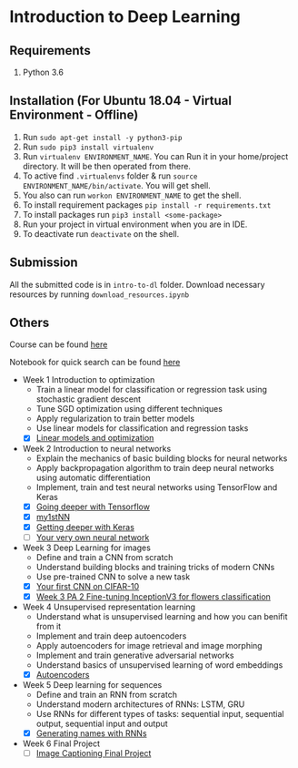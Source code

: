 # Introduction to Deep Learning

## Requirements

1. Python 3.6 

## Installation (For Ubuntu 18.04 - Virtual Environment - Offline)

1. Run `sudo apt-get install -y python3-pip`
2. Run `sudo pip3 install virtualenv` 
3. Run `virtualenv ENVIRONMENT_NAME`. You can Run it in your home/project directory. It will be then operated from there.
4. To active find `.virtualenvs` folder & run `source ENVIRONMENT_NAME/bin/activate`. You will get shell.
5. You also can run `workon ENVIRONMENT_NAME` to get the shell.
6. To install requirement packages `pip install -r requirements.txt`
7. To install packages run `pip3 install <some-package>`
8. Run your project in virtual environment when you are in IDE.
9. To deactivate run `deactivate` on the shell.

## Submission

All the submitted code is in `intro-to-dl` folder. Download necessary resources by running `download_resources.ipynb`


## Others

Course can be found [here](https://www.coursera.org/learn/intro-to-deep-learning)

Notebook for quick search can be found [here](https://ssq.github.io/2017/11/19/Coursera%20HSE%20Advanced%20Machine%20Learning%20Specialization/)

- Week 1 Introduction to optimization
  - Train a linear model for classification or regression task using stochastic gradient descent
  - Tune SGD optimization using different techniques
  - Apply regularization to train better models
  - Use linear models for classification and regression tasks
  - [x] [Linear models and optimization](https://github.com/SSQ/Coursera-HSE-Introduction-to-Deep-Learning/tree/master/Week%201%20PA%201%20Linear%20models%20and%20optimization)

- Week 2 Introduction to neural networks
  - Explain the mechanics of basic building blocks for neural networks
  - Apply backpropagation algorithm to train deep neural networks using automatic differentiation
  - Implement, train and test neural networks using TensorFlow and Keras
  - [x] [Going deeper with Tensorflow](https://github.com/SSQ/Coursera-HSE-Introduction-to-Deep-Learning/tree/master/Week%202%20PA%201%20Going%20deeper%20with%20Tensorflow)
  - [x] [my1stNN](https://github.com/SSQ/Coursera-HSE-Introduction-to-Deep-Learning/tree/master/Week%202%20PA%202%20My1stNN)
  - [x] [Getting deeper with Keras](https://github.com/SSQ/Coursera-HSE-Introduction-to-Deep-Learning/tree/master/Week%202%20PA%203%20Keras%20task)
  - [ ] [Your very own neural network]()
  
- Week 3 Deep Learning for images
  - Define and train a CNN from scratch
  - Understand building blocks and training tricks of modern CNNs
  - Use pre-trained CNN to solve a new task
  - [x] [Your first CNN on CIFAR-10](https://github.com/SSQ/Coursera-HSE-Introduction-to-Deep-Learning/tree/master/Week%203%20PA%201%20Your%20first%20CNN%20on%20CIFAR-10)
  - [x] [Week 3 PA 2 Fine-tuning InceptionV3 for flowers classification](https://github.com/SSQ/Coursera-HSE-Introduction-to-Deep-Learning/tree/master/Week%203%20PA%202%20Fine-tuning%20InceptionV3%20for%20flowers%20classification)
  
- Week 4 Unsupervised representation learning
  - Understand what is unsupervised learning and how you can benifit from it
  - Implement and train deep autoencoders
  - Apply autoencoders for image retrieval and image morphing
  - Implement and train generative adversarial networks
  - Understand basics of unsupervised learning of word embeddings
  - [x] [Autoencoders](https://github.com/SSQ/Coursera-HSE-Introduction-to-Deep-Learning/tree/master/Week%204%20PA%201%20Simple%20autoencoder)

- Week 5 Deep learning for sequences
  - Define and train an RNN from scratch
  - Understand modern architectures of RNNs: LSTM, GRU
  - Use RNNs for different types of tasks: sequential input, sequential output, sequential input and output
  - [x] [Generating names with RNNs](https://github.com/SSQ/Coursera-HSE-Introduction-to-Deep-Learning/tree/master/Week%205%20PA%201%20Generating%20names%20with%20RNNs)
  
- Week 6 Final Project
  - [ ] [Image Captioning Final Project]()
